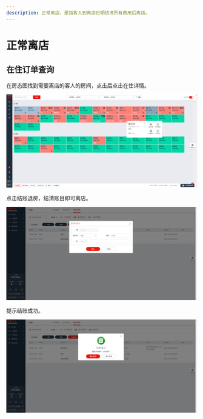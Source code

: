 ```yaml
---
description: 正常离店，是指客人到离店日期结清所有费用后离店。
---
```


# 正常离店

## 在住订单查询

在房态图找到需要离店的客人的房间，点击后点击在住详情。

![&#x5355;&#x51FB;&#x9700;&#x8981;&#x79BB;&#x5E97;&#x7684;&#x5BA2;&#x4EBA;&#x7684;&#x623F;&#x95F4;&#xFF0C;&#x70B9;&#x51FB;&#x5F39;&#x7A97;&#x4E2D;&#x7684;&#x8D26;&#x52A1;/&#x79BB;&#x5E97;](../../.gitbook/assets/image%20%2862%29.png)

  
点击结账退房，结清账目即可离店。

![&#x70B9;&#x51FB;&#x786E;&#x8BA4;&#x7ED3;&#x8D26;&#xFF0C;&#x5373;&#x53EF;&#x5B8C;&#x6210;&#x9000;&#x623F;](../../.gitbook/assets/image%20%285%29.png)

提示结账成功。

![&#x63D0;&#x793A;&#x7ED3;&#x8D26;&#x6210;&#x529F;](../../.gitbook/assets/image%20%2867%29.png)

